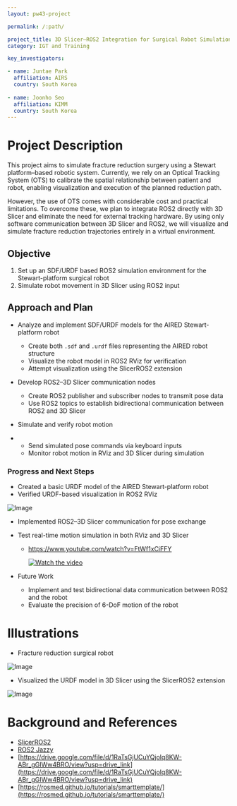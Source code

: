 ```yaml
---
layout: pw43-project

permalink: /:path/

project_title: 3D Slicer–ROS2 Integration for Surgical Robot Simulation
category: IGT and Training

key_investigators:

- name: Juntae Park
  affiliation: AIRS
  country: South Korea
  
- name: Joonho Seo
  affiliation: KIMM
  country: South Korea
---
```


# Project Description

<!-- Add a short paragraph describing the project. -->


This project aims to simulate fracture reduction surgery using a Stewart platform–based robotic system. Currently, we rely on an Optical Tracking System (OTS) to calibrate the spatial relationship between patient and robot, enabling visualization and execution of the planned reduction path.

However, the use of OTS comes with considerable cost and practical limitations. To overcome these, we plan to integrate ROS2 directly with 3D Slicer and eliminate the need for external tracking hardware. By using only software communication between 3D Slicer and ROS2, we will visualize and simulate fracture reduction trajectories entirely in a virtual environment.



## Objective

<!-- Describe here WHAT you would like to achieve (what you will have as end result). -->


1. Set up an SDF/URDF based ROS2 simulation environment for the Stewart-platform surgical robot
2. Simulate robot movement in 3D Slicer using ROS2 input



## Approach and Plan

<!-- Describe here HOW you would like to achieve the objectives stated above. -->


- Analyze and implement SDF/URDF models for the AIRED Stewart-platform robot
  - Create both `.sdf` and `.urdf` files representing the AIRED robot structure
  - Visualize the robot model in ROS2 RViz for verification
  - Attempt visualization using the SlicerROS2 extension

- Develop ROS2–3D Slicer communication nodes
  - Create ROS2 publisher and subscriber nodes to transmit pose data
  - Use ROS2 topics to establish bidirectional communication between ROS2 and 3D Slicer

- Simulate and verify robot motion
- 
  - Send simulated pose commands via keyboard inputs
  - Monitor robot motion in RViz and 3D Slicer during simulation

    
### Progress and Next Steps

- Created a basic URDF model of the AIRED Stewart-platform robot
- Verified URDF-based visualization in ROS2 RViz

![Image](https://github.com/user-attachments/assets/0c8b3cbb-fc25-4b54-8ae5-d1742d387233)

  - Implemented ROS2–3D Slicer communication for pose exchange
  - Test real-time motion simulation in both RViz and 3D Slicer 
    - https://www.youtube.com/watch?v=FtWf1xCiFFY
      
      [![Watch the video](https://img.youtube.com/vi/FtWf1xCiFFY/0.jpg)](https://www.youtube.com/watch?v=FtWf1xCiFFY)

- Future Work
  - Implement and test bidirectional data communication between ROS2 and the robot
  - Evaluate the precision of 6-DoF motion of the robot



# Illustrations

<!-- Add pictures and links to videos that demonstrate what has been accomplished. -->


- Fracture reduction surgical robot

![Image](https://github.com/user-attachments/assets/2ceaf39f-505e-4741-886d-fe6174183b67)


- Visualized the URDF model in 3D Slicer using the SlicerROS2 extension

![Image](https://github.com/user-attachments/assets/39515bcd-d53d-4567-8968-6a5df34b2f39)



# Background and References

<!-- If you developed any software, include link to the source code repository.
     If possible, also add links to sample data, and to any relevant publications. -->


- [SlicerROS2](https://slicer-ros2.readthedocs.io/en/v1.0/index.html)
- [ROS2 Jazzy](https://docs.ros.org/en/jazzy/index.html)
- [https://drive.google.com/file/d/1RaTsGjUCuYQjolq8KW-ABr_gGIWw4BRO/view?usp=drive_link](https://drive.google.com/file/d/1RaTsGjUCuYQjolq8KW-ABr_gGIWw4BRO/view?usp=drive_link)
- [https://rosmed.github.io/tutorials/smarttemplate/](https://rosmed.github.io/tutorials/smarttemplate/)

